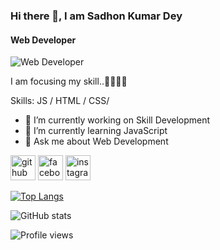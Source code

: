 ### Hi there 👋, I am Sadhon Kumar Dey
#### Web Developer
![Web Developer](https://pbs.twimg.com/media/F6OCQhKboAA4hWU?format=webp&name=small)

I am focusing my skill..🧑‍🦱👩‍🎓

Skills:  JS / HTML / CSS/

- 🔭 I’m currently working on Skill Development 
- 🌱 I’m currently learning JavaScript 
- 💬 Ask me about Web Development 


[<img src='https://cdn.jsdelivr.net/npm/simple-icons@3.0.1/icons/github.svg' alt='github' height='40'>](https://github.com/https://github.com/SKDSADHON)  [<img src='https://cdn.jsdelivr.net/npm/simple-icons@3.0.1/icons/facebook.svg' alt='facebook' height='40'>](https://www.facebook.com/https://www.facebook.com/sorojit.kumardey?mibextid=ZbWKwL)  [<img src='https://cdn.jsdelivr.net/npm/simple-icons@3.0.1/icons/instagram.svg' alt='instagram' height='40'>](https://www.instagram.com/https://l.facebook.com/l.php?u=https%3A%2F%2Finstagram.com%2Fsadhon_kumar_%3Figshid%3DOGQ5ZDc2ODk2ZA%253D%253D%26fbclid%3DIwAR3VD7L77A5QkX6MNDfj87AjrtiSERSM7SZ2WRs8h_sxA6M1_7BP42OYhdo&h=AT1frdQC-TVbesEhS0JjzyqQqqOfba8HNr_5AmGwaHnoqHDj4mQOG8WSHb-abz1dfyj323puo9X-aZKTFplYSt7rsw_Q7ptTiY04fnS0QYiqaCK1WlFIyov6P9K97wYVEHf40g/)  

[![Top Langs](https://github-readme-stats.vercel.app/api/top-langs/?username=https://github.com/SKDSADHON)](https://github.com/anuraghazra/github-readme-stats)

![GitHub stats](https://github-readme-stats.vercel.app/api?username=https://github.com/SKDSADHON&show_icons=true)  

![Profile views](https://gpvc.arturio.dev/https://github.com/SKDSADHON)  
